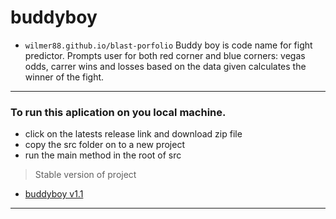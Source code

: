 # buddyboy
* `wilmer88.github.io/blast-porfolio`
Buddy boy is code name for fight predictor. Prompts user for both red corner and blue corners: vegas odds, carrer wins and losses based on the data given calculates the winner of the fight. 
---
### To run this aplication on you local machine.  
- click on the latests release link and download zip file
- copy the src folder on to a new project 
- run the main method in the root of src

> Stable version of project

 - [buddyboy v1.1](https://github.com/wilmer88/buddyboy/releases/tag/v1.1)
---

 



